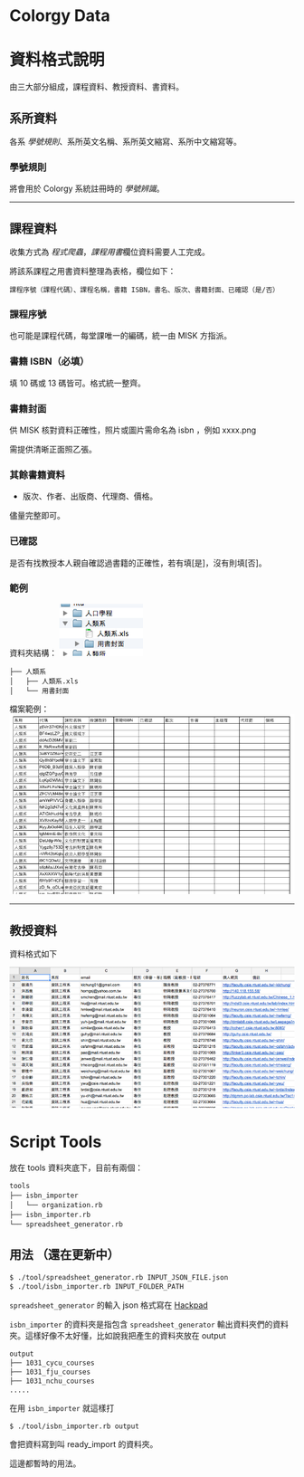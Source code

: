 Colorgy Data
============

# 資料格式說明


由三大部分組成，課程資料、教授資料、書資料。

## 系所資料
各系 *學號規則*、系所英文名稱、系所英文縮寫、系所中文縮寫等。

### 學號規則
將會用於 Colorgy 系統註冊時的 *學號辨識*。

------------------------------

## 課程資料
收集方式為 *程式爬蟲*，*課程用書*欄位資料需要人工完成。

將該系課程之用書資料整理為表格，欄位如下：

```
課程序號（課程代碼）、課程名稱，書籍 ISBN，書名、版次、書籍封面、已確認（是/否）
```

### 課程序號
也可能是課程代碼，每堂課唯一的編碼，統一由 MISK 方指派。

### 書籍 ISBN（必填）
填 10 碼或 13 碼皆可。格式統一整齊。

### 書籍封面
供 MISK 核對資料正確性，照片或圖片需命名為 isbn ，例如 xxxx.png

需提供清晰正面照乙張。

### 其餘書籍資料

* 版次、作者、出版商、代理商、價格。

儘量完整即可。

### 已確認
是否有找教授本人親自確認過書籍的正確性，若有填[是]，沒有則填[否]。

### 範例

資料夾結構：
![example](images/example.png)
```
├── 人類系
│   ├── 人類系.xls
│   └── 用書封面
```

檔案範例：
![example2](images/example2.png)

------------------------------

## 教授資料
資料格式如下

![instructors](images/instructors.png)


# Script Tools

放在 tools 資料夾底下，目前有兩個：

```bash
tools
├── isbn_importer
│   └── organization.rb
├── isbn_importer.rb
└── spreadsheet_generator.rb
```

## 用法 （還在更新中）

```bash
$ ./tool/spreadsheet_generator.rb INPUT_JSON_FILE.json
$ ./tool/isbn_importer.rb INPUT_FOLDER_PATH
```

`spreadsheet_generator` 的輸入 json 格式寫在 [Hackpad](https://colorgy.hackpad.com/Courses--ZacPUB7k0tB)

`isbn_importer` 的資料夾是指包含 `spreadsheet_generator` 輸出資料夾們的資料夾。這樣好像不太好懂，比如說我把產生的資料夾放在 output

```
output
├── 1031_cycu_courses
├── 1031_fju_courses
├── 1031_nchu_courses
.....
```

在用 `isbn_importer` 就這樣打

```
$ ./tool/isbn_importer.rb output
```

會把資料寫到叫 ready_import 的資料夾。

這邊都暫時的用法。
